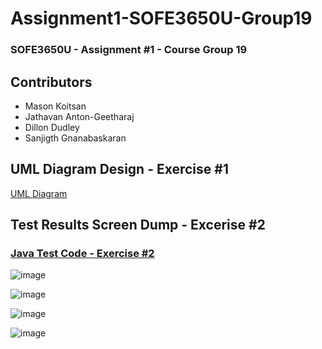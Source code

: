 # Assignment1-SOFE3650U-Group19
### SOFE3650U - Assignment #1 - Course Group 19

## Contributors
* Mason Koitsan
* Jathavan Anton-Geetharaj
* Dillon Dudley
* Sanjigth Gnanabaskaran

## UML Diagram Design - Exercise #1

[UML Diagram](/Exercise%#1%-%UML%Diagram.pdf)

## Test Results Screen Dump - Excerise #2 
### **[Java Test Code - Exercise #2](/Test)** 
![image](https://user-images.githubusercontent.com/81596630/133952873-4d4bedb5-4db5-4879-bc1e-4d6e3efc5d5b.png)

![image](https://user-images.githubusercontent.com/81596630/133952879-4a286734-995f-464d-be02-0df8271e2685.png)

![image](https://user-images.githubusercontent.com/81596630/133952882-9f2a571e-0042-4023-9eb1-f1860f6b3d82.png)

![image](https://user-images.githubusercontent.com/81596630/133952888-b146deb8-ff94-4baa-b8ad-ecffbaa3661c.png)



